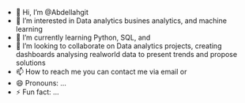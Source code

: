 - 👋 Hi, I’m @Abdellahgit 
- 👀 I’m interested in Data analytics busines analytics, and machine learning 
- 🌱 I’m currently learning Python, SQL, and 
- 💞️ I’m looking to collaborate on Data analytics projects, creating dashboards analysing realworld data to present trends and propose solutions
- 📫 How to reach me you can contact me via email or 
- 😄 Pronouns: ...
- ⚡ Fun fact: ...

<!---
Abdellahgit/Abdellahgit is a ✨ special ✨ repository because its `README.md` (this file) appears on your GitHub profile.
You can click the Preview link to take a look at your changes.
--->
